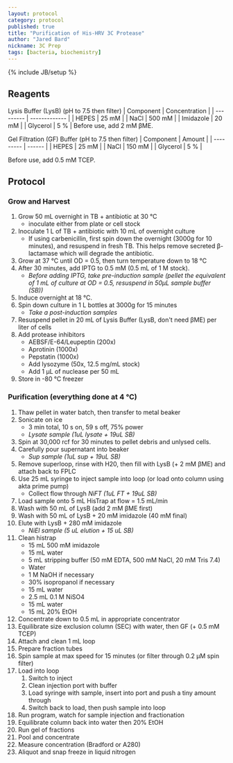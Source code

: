 ```yaml
---
layout: protocol
category: protocol
published: true
title: "Purification of His-HRV 3C Protease"
author: "Jared Bard"
nickname: 3C Prep
tags: [bacteria, biochemistry]
---
```

{% include JB/setup %}

## Reagents
Lysis Buffer (LysB) (pH to 7.5 then filter)
| Component | Concentration |
| --------- | ------------- |
| HEPES     | 25 mM         |
| NaCl      | 500 mM        |
| Imidazole | 20 mM         |
| Glycerol  | 5 %           |
Before use, add 2 mM βME.

Gel Filtration (GF) Buffer (pH to 7.5 then filter)
| Component | Amount |
| --------- | ------ |
| HEPES     | 25 mM  |
| NaCl      | 150 mM |
| Glycerol  | 5 %    |

Before use, add 0.5 mM TCEP.

## Protocol
### Grow and Harvest
1. Grow 50 mL overnight in TB + antibiotic at 30 °C
    - inoculate either from plate or cell stock
2. Inoculate 1 L of TB + antibiotic with 10 mL of overnight culture
    - If using carbenicillin, first spin down the overnight (3000g for 10 minutes), and resuspend in fresh TB. This helps remove secreted β-lactamase which will degrade the antibiotic.
3. Grow at 37 °C until OD = 0.5, then turn temperature down to 18 °C
4. After 30 minutes, add IPTG to 0.5 mM (0.5 mL of 1 M stock).
    - _Before adding IPTG, take pre-induction sample (pellet the equivalent of 1 mL of culture at OD = 0.5, resuspend in 50µL sample buffer (SB))_
5. Induce overnight at 18 °C.
6. Spin down culture in 1 L bottles at 3000g for 15 minutes
    - _Take a post-induction samples_
7. Resuspend pellet in 20 mL of Lysis Buffer (LysB, don't need βME) per liter of cells
8. Add protease inhibitors
    - AEBSF/E-64/Leupeptin (200x)
    - Aprotinin (1000x)
    - Pepstatin (1000x)
    - Add lysozyme (50x, 12.5 mg/mL stock)
    - Add 1 µL of nuclease per 50 mL
9. Store in -80 °C freezer

### Purification (everything done at 4 °C)
1. Thaw pellet in water batch, then transfer to metal beaker
2. Sonicate on ice
    - 3 min total, 10 s on, 59 s off, 75% power
    - _Lysate sample (1uL lysate + 19uL SB)_
3. Spin at 30,000 rcf for 30 minutes to pellet debris and unlysed cells.
4. Carefully pour supernatant into beaker
    - _Sup sample (1uL sup + 19uL SB)_
5. Remove superloop, rinse with H20, then fill with LysB (+ 2 mM βME) and attach back to FPLC
6. Use 25 mL syringe to inject sample into loop (or load onto column using akta prime pump)
    - Collect flow through _NiFT (1uL FT + 19uL SB)_
7. Load sample onto 5 mL HisTrap at flow = 1.5 mL/min
8. Wash with 50 mL of LysB (add 2 mM βME first)
9. Wash with 50 mL of LysB + 20 mM imidazole (40 mM final)
10. Elute with LysB + 280 mM imidazole
    - _NiEl sample (5 uL elution + 15 uL SB)_
11. Clean histrap
    - 15 mL 500 mM imidazole
    - 15 mL water
    - 5 mL stripping buffer (50 mM EDTA, 500 mM NaCl, 20 mM Tris 7.4)
    - Water
    - 1 M NaOH if necessary
    - 30% isopropanol if necessary
    - 15 mL water
    - 2.5 mL 0.1 M NiSO4
    - 15 mL water
    - 15 mL 20% EtOH
11. Concentrate down to 0.5 mL in appropriate concentrator
12. Equilibrate size exclusion column (SEC) with water, then GF (+ 0.5 mM TCEP)
13. Attach and clean 1 mL loop
14. Prepare fraction tubes
15. Spin sample at max speed for 15 minutes (or filter through 0.2 µM spin filter)
16. Load into loop
    1. Switch to inject
    2. Clean injection port with buffer
    3. Load syringe with sample, insert into port and push a tiny amount through
    4. Switch back to load, then push sample into loop
17. Run program, watch for sample injection and fractionation
18. Equilibrate column back into water then 20% EtOH
19. Run gel of fractions
20. Pool and concentrate
21. Measure concentration (Bradford or A280)
22. Aliquot and snap freeze in liquid nitrogen
